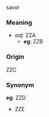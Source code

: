 savor
### Meaning
+ _adj_: ZZA
    + __eg__: ZZB

### Origin

ZZC

### Synonym

__eg__: ZZD

+ ZZE


